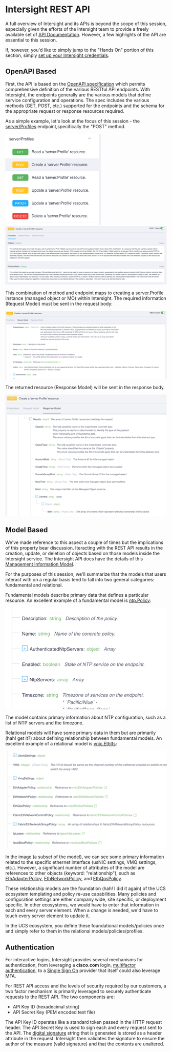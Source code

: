 # Intersight REST API

A full overview of Intersight and its APIs is beyond the scope
of this session, especially given the efforts of the Intersight
team to provide a freely available set of [API Documentation](https://intersight.com/apidocs/introduction/overview/).
However, a few highlights of the API are essential to this session.

If, however, you'd like to simply jump to the "Hands On" portion
of this section, simply
[set up your Intersight credentials](./hands-on-exercise.md).

## OpenAPI Based
First, the API is based on the [OpenAPI specification](https://github.com/OAI/OpenAPI-Specification/blob/master/versions/3.0.3.md)
which permits comprehensive definition of the various RESTful API
endpoints. With Intersight, the endpoints generally are the various
models that define service configuration and operations. The spec
includes the various methods (GET, POST, etc.) supported for the
endpoints and the schema for the appropriate request or response
resources required.

As a simple example, let's look at the focus of this session - the
[server/Profiles](https://intersight.com/apidocs/apirefs/api/v1/server/Profiles/post/) endpoint,specifically the "POST" method.

![server.Profile Methods](./images/intersight-server-profile-methods.png)
![server.Profile Parameters](./images/intersight-server-profile-parameters.png)

This combination of method and endpoint maps to creating a server.Profile
instance (managed object or MO) within Intersight. The required
information (Request Model) must be sent in the request body:

![server.Profile Request Model](./images/intersight-server-profile-request-model.png)

The returned resource (Response Model) will be sent in the response body.

![server.Profile Response Model](./images/intersight-server-profile-response-model.png)

## Model Based

We've made reference to this aspect a couple of times but the implications
of this property bear discussion. Iteracting with the REST API results in the
creation, update, or deletion of objects based on those models inside the
Intersight service. The Intersight API docs have the details of this
[Management Information Model](https://intersight.com/apidocs/introduction/mit/).

For the purposes of this session, we'll summarize that the models that
users interact with on a regular basis tend to fall into two general
categories: fundamental and relational.

Fundamental models describe primary data that defines a particular resource.
An excellent example of a fundamental model is
[ntp.Policy](https://intersight.com/apidocs/apirefs/ntp/Policies/model/):

![ntp.Policy Model](./images/intersight-ntp-model.png)

The model contains primary information about NTP configuration, such as a
list of NTP servers and the timezone.

Relational models will have some primary data in them but are primarily
(hah! get it?) about defining relationship between fundamental models.
An excellent example of a relational model is
[vnic.EthIfs](https://intersight.com/apidocs/apirefs/vnic/EthIfs/model/):

![vnic.EthIfs Model](./images/intersight-vnic-eth-ifs-model.png)

In the image (a subset of the model), we can see some primary information
related to the specific ethernet interface (usNIC settings, VMQ settings,
etc.). However, a significant number of attributes of the model are
references to other objects (keyword: "relationship"), such as [EthAdapterPolicy](https://intersight.com/apidocs/apirefs/vnic/EthAdapterPolicies/model/),
[EthNetworkPolicy](https://intersight.com/apidocs/apirefs/vnic/EthNetworkPolicies/model/),
and [EthQosPolicy](https://intersight.com/apidocs/apirefs/vnic/EthQosPolicies/model/).

These relationship models are the foundation (hah! I did it again) of the
UCS ecosystem templating and policy re-use capabilities. Many policies and
configuration settings are either company wide, site specific, or
deployment specific. In other ecosystems, we would have to enter that
information in each and every server element. When a change is needed, we'd
have to touch every server element to update it.

In the UCS ecosystem, you define these foundational models/policies once and
simply refer to them in the relational models/policies/profiles.

## Authentication

For interactive logins, Intersight provides several mechanisms for
authentication, from leveraging a **cisco.com** login,
[multifactor authentication](https://intersight.com/help/saas/resources#multi-factor_authentication_in_intersight),
to a [Single Sign On](https://intersight.com/help/saas/resources#single_sign-on_with_intersight)
provider that itself could also leverage MFA.

For REST API access and the levels of security required by our customers, a
two factor mechanism is primarily leveraged to securely authenticate
requests to the REST API. The two components are:
- API Key ID (hexadecimal string)
- API Secret Key (PEM encoded text file)

The API Key ID operates like a standard token passed in the HTTP request
header. The API Secret Key is used to sign each and every request sent to
the API. The [digital signature](https://en.wikipedia.org/wiki/Digital_signature)
string that is generated is stored as a header attribute in the request.
Intersight then validates the signature to ensure the author of the measure
(valid signature) and that the contents are unaltered.
